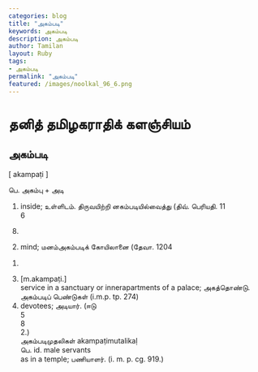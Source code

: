 ```yaml
---  
categories: blog  
title: "அகம்படி"
keywords: அகம்படி  
description: அகம்படி
author: Tamilan  
layout: Ruby  
tags:     
- அகம்படி
permalink: "அகம்படி"  
featured: /images/noolkal_96_6.png  
--- 
```

# தனித் தமிழகராதிக் களஞ்சியம்
## அகம்படி

[ akampaṭi ]  
  
பெ. அகம்பு + அடி  
1. inside; உள்ளிடம். திருவயிற்றி னகம்படியில்வைத்து (திவ். பெரியதி. 11  
6  
8)  
2. mind; மனம்அகம்படிக் கோயிலானை (தேவா. 1204  
1)  
3. [m.akampaṭi.]  
service in a sanctuary or innerapartments of a palace; அகத்தொண்டு. அகம்படிப் பெண்டுகள் (i.m.p. tp. 274)  
4. devotees; அடியார். (ஈடு  
5  
8  
2.)  
அகம்படிமுதலிகள் akampaṭimutalikaḷ  
பெ. id. male servants  
as in a temple; பணியாளர். (i. m. p. cg. 919.)